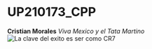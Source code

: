 # UP210173_CPP

 **Cristian Morales**
*Viva Mexico y el Tata Martino*
![La clave del exito es ser como CR7](C:\Users\52475\Documents\UP210173_CPP\U1\cr7.jpg)